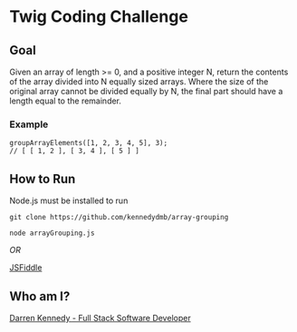 # Twig Coding Challenge

## Goal
Given an array of length >= 0, and a positive integer N, return the contents of the array divided into N
equally sized arrays.
Where the size of the original array cannot be divided equally by N, the final part should have a length equal
to the remainder.

### Example
``` 
groupArrayElements([1, 2, 3, 4, 5], 3);
// [ [ 1, 2 ], [ 3, 4 ], [ 5 ] ] 
```

## How to Run
Node.js must be installed to run

`git clone https://github.com/kennedydmb/array-grouping`

`node arrayGrouping.js`

_OR_

[JSFiddle](https://jsfiddle.net/847v6sLq/)

## Who am I?
[Darren Kennedy - Full Stack Software Developer](https://www.linkedin.com/in/kennedydmb/)